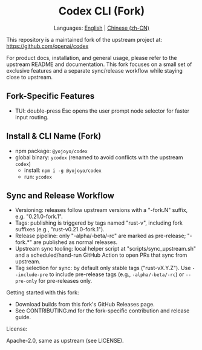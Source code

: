 <h1 align="center">Codex CLI (Fork)</h1>

<p align="center">Languages: <a href="README.md">English</a> | <a href="README.zh-CN.md">Chinese (zh-CN)</a></p>

This repository is a maintained fork of the upstream project at:
https://github.com/openai/codex

For product docs, installation, and general usage, please refer to the
upstream README and documentation. This fork focuses on a small set of
exclusive features and a separate sync/release workflow while staying close to upstream.

## Fork-Specific Features

- TUI: double-press Esc opens the user prompt node selector for faster input routing.

## Install & CLI Name (Fork)

- npm package: `@yojoyo/codex`
- global binary: `ycodex` (renamed to avoid conflicts with the upstream `codex`)
  - install: `npm i -g @yojoyo/codex`
  - run: `ycodex`

## Sync and Release Workflow

- Versioning: releases follow upstream versions with a "-fork.N" suffix, e.g. "0.21.0-fork.1".
- Tags: publishing is triggered by tags named "rust-v<version>", including fork suffixes (e.g., "rust-v0.21.0-fork.1").
- Release pipeline: only "-alpha/-beta/-rc" are marked as pre-release; "-fork.*" are published as normal releases.
- Upstream sync tooling: local helper script at "scripts/sync_upstream.sh" and a scheduled/hand-run GitHub Action to open PRs that sync from upstream.
- Tag selection for sync: by default only stable tags ("rust-vX.Y.Z"). Use `--include-pre` to include pre-release tags (e.g., `-alpha/-beta/-rc`) or `--pre-only` for pre-releases only.

Getting started with this fork:

- Download builds from this fork's GitHub Releases page.
- See CONTRIBUTING.md for the fork-specific contribution and release guide.

License:

Apache-2.0, same as upstream (see LICENSE).
